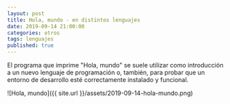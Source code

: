 ```yaml
---
layout: post
title: Hola, mundo - en distintos lenguajes
date: 2019-09-14 21:00:00
categories: otros
tags: lenguajes
published: true
---
```


El programa que imprime "Hola, mundo" se suele utilizar como introducción a un nuevo lenguaje de programación o, también, para probar que un entorno de desarrollo esté correctamente instalado y funcional.

![Hola, mundo]({{ site.url }}/assets/2019-09-14-hola-mundo.png)
